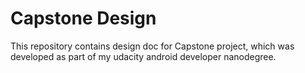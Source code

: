 # Capstone Design
This repository contains design doc for Capstone project, which was developed as part of my udacity android developer nanodegree.
